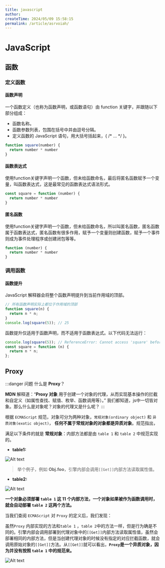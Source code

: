 ```yaml
---
title: javascript
author:
createTime: 2024/05/09 15:58:15
permalink: /article/asrvoiah/
---
```

# JavaScript

## 函数

### 定义函数

#### 函数声明
一个函数定义（也称为函数声明，或函数语句）由 function 关键字，并跟随以下部分组成：

- 函数名称。
- 函数参数列表，包围在括号中并由逗号分隔。
- 定义函数的 JavaScript 语句，用大括号括起来，{ /* … */ }。
```js
function square(number) {
  return number * number
}
```

#### 函数表达式
使用function关键字声明一个函数，但未给函数命名，最后将匿名函数赋予一个变量，叫函数表达式，这是最常见的函数表达式语法形式。
```js
const square = function (number) {
  return number * number
}
```

#### 匿名函数
使用function关键字声明一个函数，但未给函数命名，所以叫匿名函数，匿名函数属于函数表达式，匿名函数有很多作用，赋予一个变量则创建函数，赋予一个事件则成为事件处理程序或创建闭包等等。
```js
function (number) {
  return number * number
}
```

### 调用函数

#### 函数提升
JavaScript 解释器会将整个函数声明提升到当前作用域的顶部。
```js
// 所有函数声明实际上都位于作用域的顶部
function square(n) {
  return n * n;
}
console.log(square(5)); // 25
```

函数提升仅适用于函数声明，而不适用于函数表达式。以下代码无法运行：
```js
console.log(square(5)); // ReferenceError: Cannot access 'square' before initialization
const square = function (n) {
  return n * n;
};
```

## Proxy
:::danger 问题
什么是 **Proxy**？

**MDN** 解释道：“**Proxy 对象** 用于创建一个对象的代理，从而实现基本操作的拦截和自定义（如属性查找、赋值、枚举、函数调用等）。”
我们都知道，js中一切皆对象。那么什么是对象呢？对象的代理又是什么呢？
:::

根据 `ECMAScript` 规范，对象可分为两种对象，`常规对象(ordinary object)` 和 `异质对象(exotic object)`， **任何不属于常规对象的对象都是异质对象**。规范指出，

满足以下条件的就是 **常规对象**：内部方法都是由 `table 1` 和 `table 2` 中规范实现的。

- **table1:**

![Alt text](/images/language/js-object-table1.png "table1: Essential Internal Methods")
>举个例子，例如 **Obj.foo**，引擎内部会调用`[[Get]]`内部方法读取属性值。

- **table2:**

![Alt text](/images/language/js-object-table2.png "table2: Additional Essential Internal Methods of Function Objects")

**一个对象必须部署 `table 1` 这 11 个内部方法，一个对象如果被作为函数调用时，就会自动部署 `table 2` 这两个方法。**

当我们查阅 `ECMAScript` 对 `Proxy` 的定义后，我们发现：

虽然`Proxy` 内部实现的方法和`table 1` ，`table 2`中的方法一样，但是行为确是不同的。引擎内部会调用部署到代理对象中的`[[Get]]`内部方法读取属性值，虽然会部署相同的内部方法，但是当创建代理对象的时候没有指定的对应拦截函数，就会调用原始对象的`[[Get]]`方法。从`[[Get]]`就可以看出，**`Proxy`是一个异质对象，因为并没有按照 `table 1` 中的规范来。** 

![Alt text](/images/language/js-object-table-proxy.png "Proxy Handler Methods")